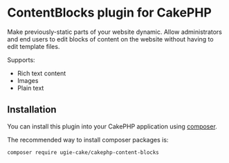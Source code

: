 # ContentBlocks plugin for CakePHP

Make previously-static parts of your website dynamic.
Allow administrators and end users to edit blocks of content on the website without having to edit template files.



Supports:
* Rich text content
* Images
* Plain text

## Installation

You can install this plugin into your CakePHP application using [composer](https://getcomposer.org).

The recommended way to install composer packages is:

```
composer require ugie-cake/cakephp-content-blocks
```
